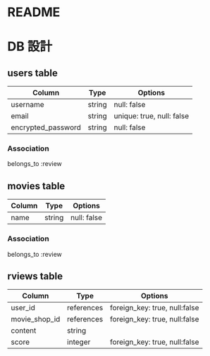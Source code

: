 # README

# DB 設計

## users table

| Column             | Type                | Options                              |
|--------------------|---------------------|--------------------------------------|
| username           | string              | null: false                          |
| email              | string              | unique: true, null: false            |
| encrypted_password | string              | null: false                          |

### Association

belongs_to :review

## movies table

| Column             | Type                | Options                              |
|--------------------|---------------------|--------------------------------------|
| name               | string              | null: false                          |


### Association

belongs_to :review

## rviews table

| Column             | Type                | Options                             |
|--------------------|---------------------|-------------------------------------|
| user_id            | references          | foreign_key: true, null:false       |
| movie_shop_id      | references          | foreign_key: true, null:false       |
| content            | string              |                                     |
| score              | integer             | foreign_key: true, null:false       |

